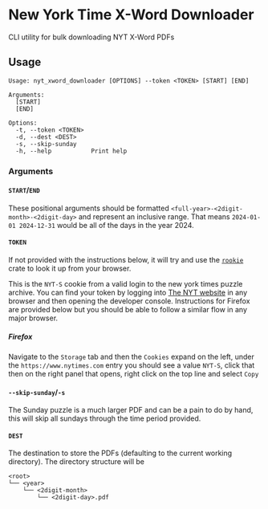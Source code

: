 # New York Time X-Word Downloader

CLI utility for bulk downloading NYT X-Word PDFs

## Usage 

```console
Usage: nyt_xword_downloader [OPTIONS] --token <TOKEN> [START] [END]

Arguments:
  [START]  
  [END]    

Options:
  -t, --token <TOKEN>  
  -d, --dest <DEST>    
  -s, --skip-sunday    
  -h, --help           Print help
```

### Arguments

#### `START`/`END`

These positional arguments should be formatted `<full-year>-<2digit-month>-<2digit-day>` and
represent an inclusive range. That means `2024-01-01 2024-12-31` would be all of the days in
the year 2024.

#### `TOKEN`

If not provided with the instructions below, it will try and use the
[`rookie`](https://crates.io/crates/rookie) crate to look it up from your browser.

This is the `NYT-S` cookie from a valid login to the new york times puzzle archive. You can find
your token by logging into [The NYT website](https://www.nytimes.com/crosswords/archive) in any
browser and then opening the developer console. Instructions for Firefox are provided below but you
should be able to follow a similar flow in any major browser.

##### Firefox

Navigate to the `Storage` tab and then the `Cookies` expand on the left, under the
`https://www.nytimes.com` entry you should see a value `NYT-S`, click that then on the right panel
that opens, right click on the top line and select `Copy`

#### `--skip-sunday`/`-s`

The Sunday puzzle is a much larger PDF and can be a pain to do by hand, this will skip all sundays
through the time period provided.

#### `DEST`

The destination to store the PDFs (defaulting to the current working directory). The directory
structure will be

```console
<root>
└── <year>
    └── <2digit-month>
        └── <2digit-day>.pdf
```
